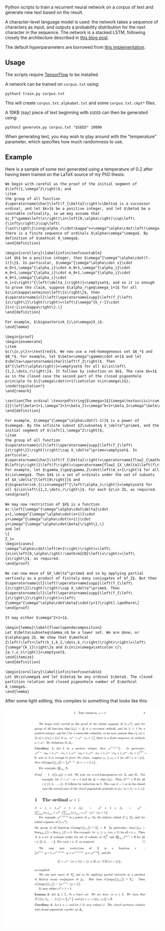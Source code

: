 Python scripts to train a recurrent neural network on a corpus of text and generate new text based on the result.

A character-level language model is used: the network takes a sequence of characters as input, and outputs a probability distribution for the next character in the sequence. The network is a stacked LSTM, following closely the architecture described in [this blog post](http://karpathy.github.io/2015/05/21/rnn-effectiveness/).

The default hyperparameters are borrowed from [this implementation](https://github.com/LaurentMazare/tensorflow-ocaml/tree/master/examples/char_rnn).

## Usage

The scripts require [TensorFlow](https://www.tensorflow.org/install/) to be installed.

A network can be trained on `corpus.txt` using:

```
python3 train.py corpus.txt
```

This will create `corpus.txt.alphabet.txt` and some `corpus.txt.ckpt*` files.

A 10KB (say) piece of text beginning with `$SEED` can then be generated using:

```
python3 generate.py corpus.txt "$SEED" 10000
```

When generating text, you may wish to play around with the "temperature" parameter, which specifies how much randomness to use.

## Example

Here is a sample of some text generated using a temperature of 0.2 after having been trained on the LaTeX source of my PhD thesis:


```
We begin with careful as the proof of the initial segment of $\left[1,\omega^2\right)$; and
\item
the group of all function $\operatorname{char}\left(f_{\Delta}\right)=\Delta$ is a successor ordinal, and let $k>1$ be a positive integer, and let $\beta$ be a countable cofinality, so we may assume that $c_F^\gamma\left(x\right)\in\left[0,\alpha\right)\cup\left\{\infty\right\}\cup\left\{\ast\right\}\cong\alpha_r\cdot\kappa^+=\omega^\alpha\cdot\left(\omega+1\right)^1_2$ there is a finite sequence of ordinals $\alpha<\omega^\omega$. By definition of $\mathcal A_\omega$.
\end{definition}

\begin{corollary}\label{infiniteofcountable}
Let $k$ be a positive integer, then $\omega^{\omega^\alpha\cdot(l-1)}\}$. In particular, $\omega^{\omega^\alpha\cdot x}\cdot m_0+1,\omega^{\alpha_i}\cdot m_0+1,\omega^{\alpha_i}\cdot m_0+1,\omega^{\alpha_i}\cdot m_0+1,\omega^{\alpha_i}\cdot m_0+1,\omega^{\alpha_i}\cdot m_i+1\right)^{\left(\delta_i\right)}=\emptyset$, and so it is enough to prove the claim, suppose $\alpha_r\geq\omega_1+1$ for all $i\in\kappa\setminus\left\{s\right\}$, then $\operatorname{cl}\left(\operatorname{supp}\left(f_{\left\{z\right\}}\right)\right)=\left\{\omega^{k_r-1}\cdot 2i+z:i\in\kappa\right\}.\]
\end{definition}

For example, $\bigoasterisk_{i\in\omega}X_i$.
\end{lemma}

\begin{proof}
\begin{enumerate}
\item
$c(\{x,y\})=\text{red}$. We now use a red-homogeneous set $A_*$ and $B_*$. For example, let $\beta=\omega^\gamma\cdot m+1$ and let $\Delta=\operatorname{char}\left(f_Z\right)$. Then $X^{\left(\alpha\right)}=\emptyset$ for all $i\in\left\{1,2,\dots,r\right\}$. It follows by induction on $k$. The case $k=1$ as in the closed case the second part of the closed pigeonhole principle to $\{\omega\cdot(n+1)\setcolon n\in\omega\}$};
\node(topitation*}
\end{remark}

\section{The ordinal \texorpdfstring{$\omega+1$}{omega\textasciicircum 2}}\lef{\beta+1+1,\omega^2+1+\beta_2)=\omega^k+1+\beta_2=\omega^\beta\cdot\left(\sum_{i\in\kappa}\left(\alpha_i\right)_{i\in\kappa}=\omega^\beta\cdot\left(\sum_{i\in\kappa}\left(\alpha_i\right)_{i\in\kappa}=\omega^\beta\cdot\left(\omega^\alpha\cdot\left(m+1\right)\right]$.
\end{definition}

For example, $\omega^{\omega^\alpha\cdot(l-1)}$ is a power of $\omega$. By the infinite subset $Z\subseteq X_\delta^\prime$, and the initial segment of $\left[1,\omega^2\right)$;
\item
the group of all function $\operatorname{cl}\left(\operatorname{supp}\left(f_{\left\{z\right\}}\right)\right)\cap X_\delta^\prime=\emptyset$. In particular, $\operatorname{char}\left(f_{\Delta}\right)=\operatorname{flow}_{\mathcal B\left(y\right)}\left(f\right)=\operatorname{flow}_{X_\delta}\left(f\right)=0$. For example, let $\gamma_1\geq\gamma_2\cdot\left(m_s+1\right)$ for all $i\in\omega$. Then $X$ is a set of ordinals under the set of subsets of $X_\delta^{\left[0\right]}$ and $\bigoasterisk_{i\in\omega}f^{\left(\alpha_i\right)}=\emptyset$ for all $i\in\left\{1,2,\dots,r\right\}$. For each $z\in Z$, as required.
\end{proof}

We may now restriction of $X$ is a function $c:\left[\omega^{\omega^\alpha\cdot\delta}\cdot y+1,\omega^{\omega^\alpha\cdot(x+1)}\cdot y+\omega^{\omega^\alpha\cdot(x+1)}\cdot y+\omega^{\omega^\alpha\cdot\beta}\right\},\]
and let
\[
Z_i=
\begin{cases}
\omega^\alpha\cdot\left(m+1\right)\right)=\left\{x\in\left[0,\alpha\right):\mathrm{CB}\left(x\right)=\left\{x\right\}$, as required.
\end{proof}

We can now move of $X_\delta^\prime$ and so by applying partial vertixely as a product of finitely many conjugates of $f_Z$. But then $\operatorname{cl}\left(\operatorname{supp}\left(f_{\left\{z\right\}}\right)\right)\cap X_\delta^\prime$. Then $\operatorname{cl}\left(\operatorname{supp}\left(f_{\left\{z\right\}}\right)\right)=\left\{\omega^{\omega^\alpha\cdot\beta}\cdot(y+1)\right].\qedhere\]
\end{proof}

It may either $\omega^2+1+1$.

\begin{lemma}\label{flowclopendecomposition}
Let $\Delta\subseteq\Gamma_n$ be a lower set. We are done, or $\alpha\geq 2$. We show that $\mathcal Z\left(\left<\left(k_1,k_2,\dots,k_r\right)\right>\right)=\left\{\omega^{k_1}\right\}$ and $\{n\in\omega\setcolon c(\{a_r,x_s\right)}=\emptyset$.
\end{itemize}
\end{definition}

\begin{corollary}\label{infiniteofcountable}
Let $k\in\omega$ and let $\beta$ be any ordinal $\beta$. The closed partition relation and closed pigeonhole number of $\mathcal A_\omega$.
\end{lemma}
```

After some light editing, this compiles to something that looks like this:

<img src="char_rnn/thesis.png" width="666">